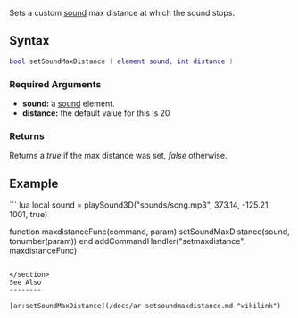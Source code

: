 Sets a custom [sound](/docs/sound.md "wikilink") max distance at which the sound stops.

Syntax
------

``` lua
bool setSoundMaxDistance ( element sound, int distance )
```

### Required Arguments

-   **sound:** a [sound](/docs/sound.md "wikilink") element.
-   **distance:** the default value for this is 20

### Returns

Returns a *true* if the max distance was set, *false* otherwise.

Example
-------

<section name="Client" class="client" show="true">
``` lua
local sound = playSound3D("sounds/song.mp3", 373.14, -125.21, 1001, true)

function maxdistanceFunc(command, param)
  setSoundMaxDistance(sound, tonumber(param))
end
addCommandHandler("setmaxdistance", maxdistanceFunc)
```

</section>
See Also
--------

[ar:setSoundMaxDistance](/docs/ar-setsoundmaxdistance.md "wikilink")
